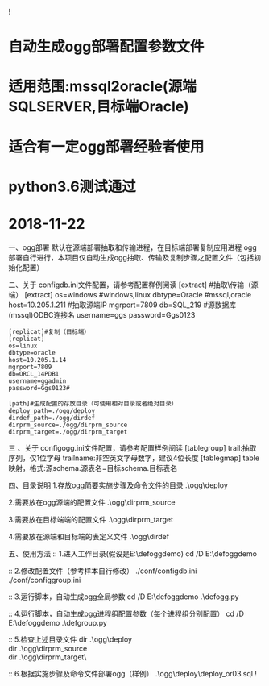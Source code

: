 !
# 自动生成ogg部署配置参数文件
# 适用范围:mssql2oracle(源端SQLSERVER,目标端Oracle)
# 适合有一定ogg部署经验者使用
# python3.6测试通过
# 2018-11-22

一、ogg部署
    默认在源端部署抽取和传输进程，在目标端部署复制应用进程
    ogg部署自行进行，本项目仅自动生成ogg抽取、传输及复制步骤之配置文件（包括初始化配置）

二、关于 configdb.ini文件配置，请参考配置样例阅读
	[extract] #抽取\传输（源端）
	[extract]
	os=windows		#windows,linux
	dbtype=Oracle	#mssql,oracle
	host=10.205.1.211 #抽取源端IP
	mgrport=7809
	db=SQL_219		#源数据库(mssql)ODBC连接名
	username=ggs
	password=Ggs0123

	[replicat]#复制（目标端）
	[replicat]
	os=linux
	dbtype=oracle
	host=10.205.1.14
	mgrport=7809
	db=ORCL_14PDB1
	username=ggadmin
	password=Ggs0123#

	[path]#生成配置的存放目录（可使用相对目录或者绝对目录）
	deploy_path=./ogg/deploy
	dirdef_path=./ogg/dirdef
	dirprm_source=./ogg/dirprm_source
	dirprm_target=./ogg/dirprm_target

三 、关于 configogg.ini文件配置，请参考配置样例阅读
   [tablegroup]
		trail:抽取序列，仅1位字母
		trailname:非空英文字母数字，建议4位长度
   [tablegmap]
		table映射，格式:源schema.源表名=目标schema.目标表名


四、目录说明
1.存放ogg简要实施步骤及命令文件的目录
	.\ogg\deploy

2.需要放在ogg源端的配置文件
	.\ogg\dirprm_source

3.需要放在目标端端的配置文件
	.\ogg\dirprm_target

4.需要放在源端和目标端的表定义文件
	.\ogg\dirdef


五、使用方法
:: 1.进入工作目录(假设是E:\defoggdemo)
cd /D E:\defoggdemo

:: 2.修改配置文件（参考样本自行修改）
	./conf/configdb.ini
	./conf/configgroup.ini

:: 3.运行脚本，自动生成ogg全局参数
cd /D E:\defoggdemo
.\defogg.py

:: 4.运行脚本，自动生成ogg进程组配置参数（每个进程组分别配置）
cd /D E:\defoggdemo
.\defgroup.py

:: 5.检查上述目录文件
dir .\ogg\deploy\
dir .\ogg\dirprm_source\
dir .\ogg\dirprm_target\

:: 6.根据实施步骤及命令文件部署ogg（样例）
.\ogg\deploy\deploy_or03.sql
!
